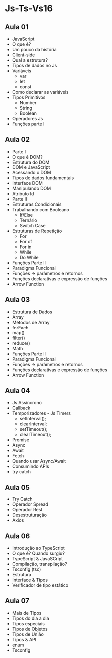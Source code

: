 # Js-Ts-Vs16

## Aula 01
- JavaScript
- O que é?
- Um pouco da história
- Client-side
- Qual a estrutura?
- Tipos de dados no Js
- Variáveis
    - var
    - let
    - const
- Como declarar as variáveis
- Tipos Primitivos
    - Number
    - String
    - Boolean
- Operadores Js
- Funções parte I

## Aula 02
- Parte I
- O que é DOM?
- Estrutura do DOM
- DOM e JavaScript
- Acessando o DOM
- Tipos de dados fundamentais
- Interface DOM
- Manipulando DOM
- Atributo Id 
- Parte II
- Estruturas Condicionais
- Trabalhando com Booleano
   - If/Else
   - Ternário
   - Switch Case
- Estruturas de Repetição
    - For
    - For of
    - For in
    - While
    - Do While
- Funções Parte II 
- Paradigma Funcional
- Funções -> parâmetros e retornos
- Funções declarativas e expressão de funções 
- Arrow Function

## Aula 03
- Estrutura de Dados
- Array
- Métodos de Array
- forEach
- map()
- filter()
- reduce()
- Math
- Funções Parte II 
- Paradigma Funcional
- Funções -> parâmetros e retornos
- Funções declarativas e expressão de funções 
- Arrow Function

## Aula 04
- Js Assíncrono
- Callback
- Temporizadores - Js Timers
    - setInterval();
    - clearInterval;
    - setTimeout();
    - clearTimeout();
- Promise
- Async
- Await
- Fetch
- Quando usar Async/Await
- Consumindo APIs
- try catch

## Aula 05
- Try Catch
- Operador Spread
- Operador Rest
- Desestruturação
- Axios

## Aula 06
- Introdução ao TypeScript
- O que é? Quando surgiu?
- TypeScript & JavaSCript
- Compilação, transpilação?
- Tsconfig (tsc)
- Estrutura
- Interface & Tipos
- Verificador de tipo estático

## Aula 07
- Mais de Tipos
- Tipos do dia a dia
- Tipos especiais
- Tipos de Objetos
- Tipos de União
- Tipos & API
- enum
- Tsconfig